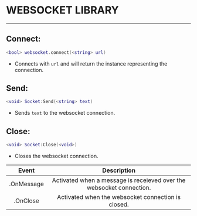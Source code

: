 # WEBSOCKET LIBRARY
---

## Connect:
```lua
<bool> websocket.connect(<string> url)
```
- Connects with `url` and will return the instance representing the connection.

## Send:
```lua
<void> Socket:Send(<string> text)
```
- Sends `text` to the websocket connection.

## Close:
```lua
<void> Socket:Close(<void>)
```
- Closes the websocket connection.

| Event | Description |
| :----: | :----: |
| .OnMessage | Activated when a message is receieved over the websocket connection. |
| .OnClose | Activated when the websocket connection is closed. |